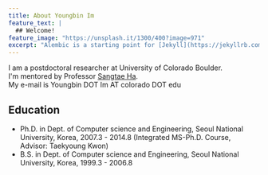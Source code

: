 ```yaml
---
title: About Youngbin Im
feature_text: |
  ## Welcome!
feature_image: "https://unsplash.it/1300/400?image=971"
excerpt: "Alembic is a starting point for [Jekyll](https://jekyllrb.com/) projects. Rather than starting from scratch, this boilerplate is designed to get the ball rolling immediately. Install it, configure it, tweak it, push it."
---
```


I am a postdoctoral researcher at University of Colorado Boulder.<br />
I'm mentored by Professor [Sangtae Ha](http://ngn.cs.colorado.edu/~sangtaeha/).<br />
My e-mail is Youngbin DOT Im AT colorado DOT edu

## Education
* Ph.D. in Dept. of Computer science and Engineering, Seoul National University, Korea, 2007.3 - 2014.8
(Integrated MS-Ph.D. Course, Advisor: Taekyoung Kwon)
* B.S. in Dept. of Computer science and Engineering, Seoul National University, Korea, 1999.3 - 2006.8
 
